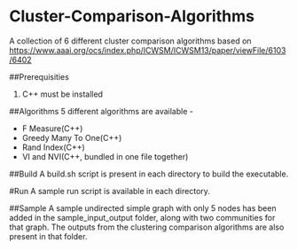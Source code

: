 # Cluster-Comparison-Algorithms
A collection of 6 different cluster comparison algorithms based on https://www.aaai.org/ocs/index.php/ICWSM/ICWSM13/paper/viewFile/6103/6402

##Prerequisities

1. C++ must be installed


##Algorithms
  5 different algorithms are available - 
- F Measure(C++)
- Greedy Many To One(C++)
- Rand Index(C++)
- VI and NVI(C++, bundled in one file together)

##Build
     A build.sh script is present in each directory to build the executable.

#Run
    A sample run script is available in each directory. 

##Sample
     A sample undirected simple graph with only 5 nodes has been added in the sample_input_output folder, along with two communities for that graph. The outputs from the clustering comparison algorithms are also present in that folder.


